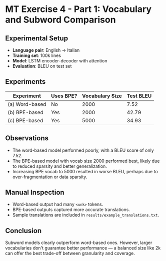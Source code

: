 # MT Exercise 4 - Part 1: Vocabulary and Subword Comparison

## Experimental Setup
- **Language pair**: English → Italian
- **Training set**: 100k lines
- **Model**: LSTM encoder-decoder with attention
- **Evaluation**: BLEU on test set

## Experiments

| Experiment | Uses BPE? | Vocabulary Size | Test BLEU |
|------------|-----------|------------------|------------|
| (a) Word-based | No | 2000 | 7.52 |
| (b) BPE-based  | Yes | 2000 | 42.79 |
| (c) BPE-based  | Yes | 5000 | 34.93 |

## Observations
- The word-based model performed poorly, with a BLEU score of only 7.52.
- The BPE-based model with vocab size 2000 performed best, likely due to reduced sparsity and better generalization.
- Increasing BPE vocab to 5000 resulted in worse BLEU, perhaps due to over-fragmentation or data sparsity.

## Manual Inspection
- Word-based output had many `<unk>` tokens.
- BPE-based outputs captured more accurate translations.
- Sample translations are included in `results/example_translations.txt`.

## Conclusion
Subword models clearly outperform word-based ones. However, larger vocabularies don't guarantee better performance — a balanced size like 2k can offer the best trade-off between granularity and coverage.
